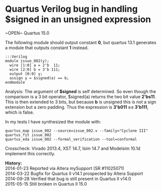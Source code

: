 
Quartus Verilog bug in handling $signed in an unsigned expression
=================================================================

~OPEN~ Quartus 15.0

The following module should output constant **0**, but quartus 13.1 generates a
module that outputs constant **1** instead.

    :::Verilog
    module issue_002(y);
      wire [1:0] a = 2'b  11;
      wire [2:0] b = 3'b 111;
      output [0:0] y;
      assign y = $signed(a) == b;
    endmodule

Analysis: The argument of **$signed** is self determined. So even though the
comparison is a 3 bit operator, $signed(a) returns the two bit value
**2'bs11**. This is then extended to 3 bits, but because **b** is unsigned this
is not a sign extension but a zero padding. Thus the expression is **3'b011 ==
3'b111**, which is false.

In my tests I have synthesized the module with:

    quartus_map issue_002 --source=issue_002.v --family="Cyclone III"
    quartus_fit issue_002
    quartus_eda issue_002 --formal_verification --tool=conformal

Crosscheck: Vivado 2013.4, XST 14.7, Isim 14.7 and Modelsim 10.1d implement this
correctly.

**History:**  
2014-01-23 Reported via Altera mySupport (SR #11025071)  
2014-03-22 Bugfix for Quartus II v14.1 prospected by Altera Support  
2014-09-28 Verified that bug is still present in Quartus II v14.0  
2015-05-15 Still broken in Quartus II 15.0  

